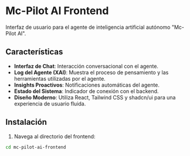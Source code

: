 # Mc-Pilot AI Frontend

Interfaz de usuario para el agente de inteligencia artificial autónomo "Mc-Pilot AI".

## Características

- **Interfaz de Chat**: Interacción conversacional con el agente.
- **Log del Agente (XAI)**: Muestra el proceso de pensamiento y las herramientas utilizadas por el agente.
- **Insights Proactivos**: Notificaciones automáticas del agente.
- **Estado del Sistema**: Indicador de conexión con el backend.
- **Diseño Moderno**: Utiliza React, Tailwind CSS y shadcn/ui para una experiencia de usuario fluida.

## Instalación

1. Navega al directorio del frontend:
```bash
cd mc-pilot-ai-frontend
